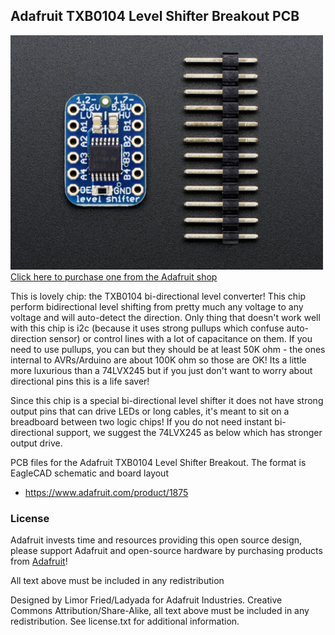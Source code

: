 ## Adafruit TXB0104 Level Shifter Breakout PCB
<a href="http://www.adafruit.com/products/1875"><img src="assets/image.jpg?raw=true" width="500px"><br/>
Click here to purchase one from the Adafruit shop</a>

This is lovely chip: the TXB0104 bi-directional level converter! This chip perform bidirectional level shifting from pretty much any voltage to any voltage and will auto-detect the direction. Only thing that doesn't work well with this chip is i2c (because it uses strong pullups which confuse auto-direction sensor) or control lines with a lot of capacitance on them. If you need to use pullups, you can but they should be at least 50K ohm - the ones internal to AVRs/Arduino are about 100K ohm so those are OK! Its a little more luxurious than a 74LVX245 but if you just don't want to worry about directional pins this is a life saver!

Since this chip is a special bi-directional level shifter it does not have strong output pins that can drive LEDs or long cables, it's meant to sit on a breadboard between two logic chips! If you do not need instant bi-directional support, we suggest the 74LVX245 as below which has stronger output drive.

PCB files for the Adafruit TXB0104 Level Shifter Breakout. The format is EagleCAD schematic and board layout
- https://www.adafruit.com/product/1875

### License

Adafruit invests time and resources providing this open source design, please support Adafruit and open-source hardware by purchasing products from [Adafruit](https://www.adafruit.com)!

All text above must be included in any redistribution

Designed by Limor Fried/Ladyada for Adafruit Industries.
Creative Commons Attribution/Share-Alike, all text above must be included in any redistribution. 
See license.txt for additional information.
